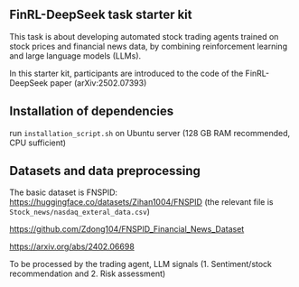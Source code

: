 ## FinRL-DeepSeek task starter kit

This task is about developing automated stock trading agents trained on stock prices and financial news data, by combining reinforcement learning and large language models (LLMs).

In this starter kit, participants are introduced to the code of the FinRL-DeepSeek paper (arXiv:2502.07393)

## Installation of dependencies 
run `installation_script.sh` on Ubuntu server (128 GB RAM recommended, CPU sufficient)

## Datasets and data preprocessing 

The basic dataset is FNSPID:
https://huggingface.co/datasets/Zihan1004/FNSPID (the relevant file is `Stock_news/nasdaq_exteral_data.csv`)

https://github.com/Zdong104/FNSPID_Financial_News_Dataset

https://arxiv.org/abs/2402.06698

To be processed by the trading agent, LLM signals (1. Sentiment/stock recommendation and 2. Risk assessment)



